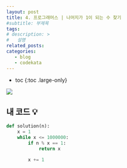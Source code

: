 ```yaml
---
layout: post
title: 4. 프로그래머스 | 나머지가 1이 되는 수 찾기
#subtitle: 부제목
tags: 
# description: >
#   설명
related_posts:
categories:
   - blog
   - codekata
---
```


* toc
{:toc .large-only}

![](https://s3.us-west-2.amazonaws.com/secure.notion-static.com/ea9612ed-93d7-4569-a47e-b6587602a5ba/Untitled.png?X-Amz-Algorithm=AWS4-HMAC-SHA256&X-Amz-Content-Sha256=UNSIGNED-PAYLOAD&X-Amz-Credential=AKIAT73L2G45EIPT3X45%2F20220309%2Fus-west-2%2Fs3%2Faws4_request&X-Amz-Date=20220309T115421Z&X-Amz-Expires=86400&X-Amz-Signature=46ea4dd3344efccfc11eb454bc2b692fa725404905d3fcfae544fb4541de4ad4&X-Amz-SignedHeaders=host&response-content-disposition=filename%20%3D%22Untitled.png%22&x-id=GetObject)

## 내 코드 💡

```py
def solution(n):
    x = 1
    while x <= 1000000:
        if n % x == 1:
            return x

        x += 1
```